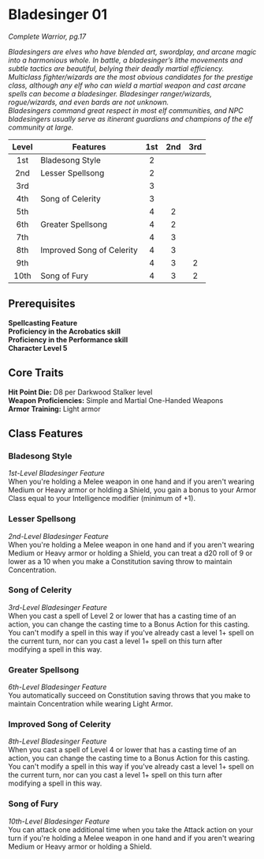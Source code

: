 # Bladesinger 01

*Complete Warrior, pg.17*

*Bladesingers are elves who have blended art, swordplay, and arcane magic into a harmonious whole. In battle, a bladesinger’s lithe movements and subtle tactics are beautiful, belying their deadly martial efficiency.*  
*Multiclass fighter/wizards are the most obvious candidates for the prestige class, although any elf who can wield a martial weapon and cast arcane spells can become a bladesinger. Bladesinger ranger/wizards, rogue/wizards, and even bards are not unknown.*  
*Bladesingers command great respect in most elf communities, and NPC bladesingers usually serve as itinerant guardians and champions of the elf community at large.*

| Level | Features                  | 1st | 2nd | 3rd |
|:-----:|---------------------------|:---:|:---:|:---:|
| 1st   | Bladesong Style           | 2   |     |     |
| 2nd   | Lesser Spellsong          | 2   |     |     |
| 3rd   |                           | 3   |     |     |
| 4th   | Song of Celerity          | 3   |     |     |
| 5th   |                           | 4   | 2   |     |
| 6th   | Greater Spellsong         | 4   | 2   |     |
| 7th   |                           | 4   | 3   |     |
| 8th   | Improved Song of Celerity | 4   | 3   |     |
| 9th   |                           | 4   | 3   | 2   |
| 10th  | Song of Fury              | 4   | 3   | 2   |

## Prerequisites
**Spellcasting Feature**  
**Proficiency in the Acrobatics skill**  
**Proficiency in the Performance skill**  
**Character Level 5**

## Core Traits
**Hit Point Die:** D8 per Darkwood Stalker level  
**Weapon Proficiencies:** Simple and Martial One-Handed Weapons  
**Armor Training:** Light armor  

## Class Features

### Bladesong Style
*1st-Level Bladesinger Feature*  
When you're holding a Melee weapon in one hand and if you aren't wearing Medium or Heavy armor or holding a Shield, you gain a bonus to your Armor Class equal to your Intelligence modifier (minimum of +1).

### Lesser Spellsong
*2nd-Level Bladesinger Feature*  
When you're holding a Melee weapon in one hand and if you aren't wearing Medium or Heavy armor or holding a Shield, you can treat a d20 roll of 9 or lower as a 10 when you make a Constitution saving throw to maintain Concentration.

### Song of Celerity
*3rd-Level Bladesinger Feature*  
When you cast a spell of Level 2 or lower that has a casting time of an action, you can change the casting time to a Bonus Action for this casting. You can't modify a spell in this way if you've already cast a level 1+ spell on the current turn, nor can you cast a level 1+ spell on this turn after modifying a spell in this way.

### Greater Spellsong
*6th-Level Bladesinger Feature*  
You automatically succeed on Constitution saving throws that you make to maintain Concentration while wearing Light Armor.

### Improved Song of Celerity
*8th-Level Bladesinger Feature*  
When you cast a spell of Level 4 or lower that has a casting time of an action, you can change the casting time to a Bonus Action for this casting. You can't modify a spell in this way if you've already cast a level 1+ spell on the current turn, nor can you cast a level 1+ spell on this turn after modifying a spell in this way.

### Song of Fury
*10th-Level Bladesinger Feature*  
You can attack one additional time when you take the Attack action on your turn if you're holding a Melee weapon in one hand and if you aren't wearing Medium or Heavy armor or holding a Shield.